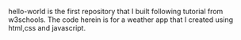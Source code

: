 hello-world is the first repository that I built following tutorial from w3schools.
The code herein is for a weather app that I created using html,css and javascript.
